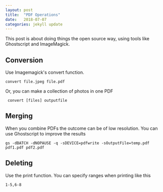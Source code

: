 ```yaml
---
layout: post
title:  "PDF Operations"
date:   2018-07-07
categories: jekyll update
---
```


This post is about doing things the open source way, using tools like Ghostscript and ImageMagick.

## Conversion
Use Imagemagick's convert function.
```
convert file.jpeg file.pdf
```
Or, you can make a collection of photos in one PDF
```
 convert [files] outputfile
```
## Merging
When you combine PDFs the outcome can be of low resolution. You can use Ghostscript to improve the results
```
gs -dBATCH -dNOPAUSE -q -sDEVICE=pdfwrite -sOutputFile=temp.pdf pdf1.pdf pdf2.pdf
```
## Deleting
Use the print function. You can specify ranges when printing like this
```
1-5,6-8
```
